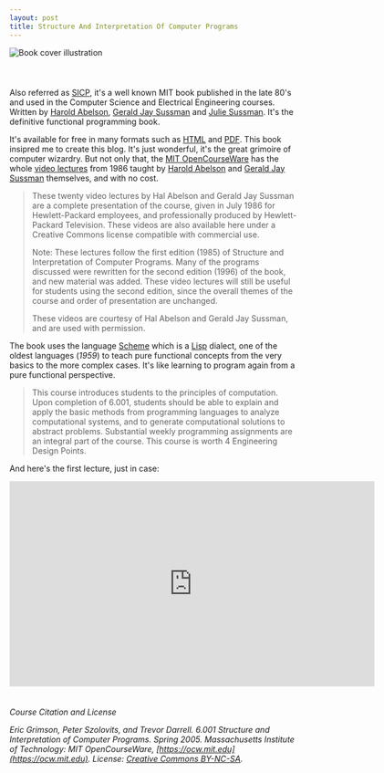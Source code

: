 ```yaml
---
layout: post
title: Structure And Interpretation Of Computer Programs
---
```


![Book cover illustration](https://s27.postimage.org/8ggkykimb/sicp.jpg)

<div style="height: 25px;"></div>

Also referred as [SICP](https://en.wikipedia.org/wiki/Structure_and_Interpretation_of_Computer_Programs), it's a well known MIT book published in the late 80's and used in the Computer Science and Electrical Engineering courses. Written by [Harold Abelson](https://en.wikipedia.org/wiki/Harold_Abelson), [Gerald Jay Sussman](https://en.wikipedia.org/wiki/Gerald_Jay_Sussman) and [Julie Sussman](https://en.wikipedia.org/wiki/Julie_Sussman). It's the definitive functional programming book.

It's available for free in many formats such as [HTML](https://mitpress.mit.edu/sicp/full-text/book/book.html) and [PDF](https://github.com/sarabander/sicp-pdf/blob/master/sicp.pdf). This book insipred me to create this blog. It's just wonderful, it's the great grimoire of computer wizardry. But not only that, the [MIT OpenCourseWare](https://ocw.mit.edu/) has the whole [video lectures](https://ocw.mit.edu/courses/electrical-engineering-and-computer-science/6-001-structure-and-interpretation-of-computer-programs-spring-2005) from 1986 taught by [Harold Abelson](https://en.wikipedia.org/wiki/Harold_Abelson) and [Gerald Jay Sussman](https://en.wikipedia.org/wiki/Gerald_Jay_Sussman) themselves, and with no cost.

>These twenty video lectures by Hal Abelson and Gerald Jay Sussman are a complete presentation of the course, given in July 1986 for Hewlett-Packard employees, and professionally produced by Hewlett-Packard Television. These videos are also available here under a Creative Commons license compatible with commercial use.
>
>Note: These lectures follow the first edition (1985) of Structure and Interpretation of Computer Programs. Many of the programs discussed were rewritten for the second edition (1996) of the book, and new material was added. These video lectures will still be useful for students using the second edition, since the overall themes of the course and order of presentation are unchanged.
>
>These videos are courtesy of Hal Abelson and Gerald Jay Sussman, and are used with permission.

The book uses the language [Scheme](https://en.wikipedia.org/wiki/Scheme_(programming_language)) which is a [Lisp](https://en.wikipedia.org/wiki/Lisp_(programming_language)) dialect, one of the oldest languages (*1959*) to teach pure functional concepts from the very basics to the more complex cases. It's like learning to program again from a pure functional perspective.

>This course introduces students to the principles of computation. Upon completion of 6.001, students should be able to explain and apply the basic methods from programming languages to analyze computational systems, and to generate computational solutions to abstract problems. Substantial weekly programming assignments are an integral part of the course. This course is worth 4 Engineering Design Points.

And here's the first lecture, just in case:

<iframe width="640" height="360" src="https://www.youtube.com/embed/2Op3QLzMgSY" frameborder="0" allowfullscreen></iframe>

<div style="height: 22px;"></div>

*Course Citation and License*

*Eric Grimson, Peter Szolovits, and Trevor Darrell. 6.001 Structure and Interpretation of Computer Programs. Spring 2005. Massachusetts Institute of Technology: MIT OpenCourseWare, [https://ocw.mit.edu](https://ocw.mit.edu). License: [Creative Commons BY-NC-SA](https://creativecommons.org/licenses/by-nc-sa/4.0/).*
